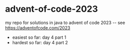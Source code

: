# advent-of-code-2023
my repo for solutions in java to advent of code 2023 -- see https://adventofcode.com/2023

- easiest so far: day 4 part 1
- hardest so far: day 4 part 2 
